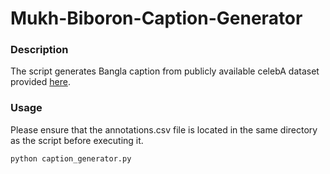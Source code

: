# Mukh-Biboron-Caption-Generator
### Description

The script generates Bangla caption from publicly available celebA dataset provided [here](https://drive.google.com/drive/folders/0B7EVK8r0v71pOC0wOVZlQnFfaGs?resourcekey=0-pEjrQoTrlbjZJO2UL8K_WQ).

### Usage
Please ensure that the annotations.csv file is located in the same directory as the script before executing it.
```
python caption_generator.py
```


